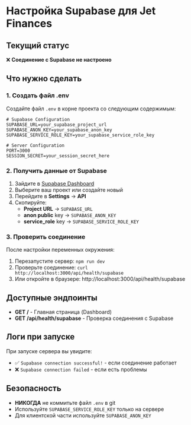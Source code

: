 # Настройка Supabase для Jet Finances

## Текущий статус

❌ **Соединение с Supabase не настроено**

## Что нужно сделать

### 1. Создать файл .env

Создайте файл `.env` в корне проекта со следующим содержимым:

```env
# Supabase Configuration
SUPABASE_URL=your_supabase_project_url
SUPABASE_ANON_KEY=your_supabase_anon_key
SUPABASE_SERVICE_ROLE_KEY=your_supabase_service_role_key

# Server Configuration
PORT=3000
SESSION_SECRET=your_session_secret_here
```

### 2. Получить данные от Supabase

1. Зайдите в [Supabase Dashboard](https://supabase.com/dashboard)
2. Выберите ваш проект или создайте новый
3. Перейдите в **Settings** → **API**
4. Скопируйте:
   - **Project URL** → `SUPABASE_URL`
   - **anon public** key → `SUPABASE_ANON_KEY`
   - **service_role** key → `SUPABASE_SERVICE_ROLE_KEY`

### 3. Проверить соединение

После настройки переменных окружения:

1. Перезапустите сервер: `npm run dev`
2. Проверьте соединение: `curl http://localhost:3000/api/health/supabase`
3. Или откройте в браузере: http://localhost:3000/api/health/supabase

## Доступные эндпоинты

- **GET /** - Главная страница (Dashboard)
- **GET /api/health/supabase** - Проверка соединения с Supabase

## Логи при запуске

При запуске сервера вы увидите:

- ✅ `Supabase connection successful!` - если соединение работает
- ❌ `Supabase connection failed` - если есть проблемы

## Безопасность

- **НИКОГДА** не коммитьте файл `.env` в git
- Используйте `SUPABASE_SERVICE_ROLE_KEY` только на сервере
- Для клиентской части используйте `SUPABASE_ANON_KEY`
